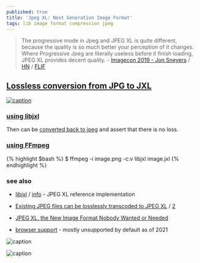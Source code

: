 ```yaml
---
published: true
title: 'Jpeg XL: Next Generation Image Format'
tags: lib image format compression jpeg
---
```

> The progressive mode in Jpeg and JPEG XL is quite different, because the quality is so much better your perception of it changes. Where Progressive Jpeg are literally useless before it finish loading, JPEG XL provides decent quality. - [Imagecon 2019 - Jon Sneyers](https://www.slideshare.net/cloudinarymarketing/imagecon-2019-jon-sneyer) / [HN](https://news.ycombinator.com/item?id=22261612) / [FLIF](http://flif.info/index.html)

## [Lossless conversion from JPG to JXL](https://www.datahoards.com/lossless-conversion-from-jpg-to-jxl/)

[![caption](https://i.stack.imgur.com/lhlaM.jpg)](https://stackoverflow.com/questions/71648073/jpeg-xl-handling-of-palette-in-libjxl-command-line-tools)

### [using libjxl](https://www.datahoards.com/lossless-conversion-from-jpg-to-jxl/#Using_libjxl_to_convert_transcode_JPEG_to_JPEG_XL)


Then can be [converted back to jpeg](https://www.datahoards.com/lossless-conversion-from-jpg-to-jxl/#Converting_JPEG_XL_back_to_legacy_JPEG) and assert that there is no loss.

### [using FFmpeg](https://nixsanctuary.com/ffmpeg-now-supports-jpeg-xl-and-avif-how-to-convert-images/)

{% highlight $bash %}
$ ffmpeg -i image.png -c:v libjxl image.jxl
{% endhighlight %}

### see also
- [ libjxl](https://github.com/libjxl/libjxl) / [info](https://jpegxl.info/) - JPEG XL reference implementation
- [Existing JPEG files can be losslessly transcoded to JPEG XL](https://jpeg.org/jpegxl/) / [2](https://cloudinary.com/blog/legacy_and_transition_creating_a_new_universal_image_codec)

- [JPEG XL, the New Image Format Nobody Wanted or Needed](https://blobfolio.com/2021/jpeg-xl/)
- [browser support](https://caniuse.com/?search=jpegxl) - mostly unsupported by default as of 2021

![caption](https://image.slidesharecdn.com/imagecon2019-js-smaller1-190610172751/95/imagecon-2019-jon-sneyers-26-638.jpg?cb=1560187799)

![caption](https://image.slidesharecdn.com/imagecon2019-js-smaller1-190610172751/95/imagecon-2019-jon-sneyers-25-638.jpg?cb=1560187799)
